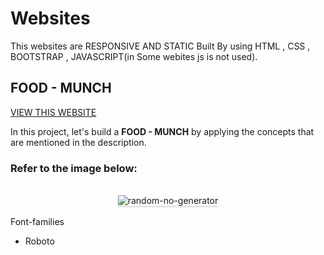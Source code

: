 # Websites
This websites are RESPONSIVE AND STATIC  Built By using HTML , CSS , BOOTSTRAP , JAVASCRIPT(in Some webites js is not used).

## FOOD - MUNCH
[VIEW THIS WEBSITE](https://hari09foodmuch.ccbp.tech/)

In this project, let's build a **FOOD - MUNCH** by applying the concepts that are mentioned in the description.

### Refer to the image below:

<br/>
<div style="text-align: center;">
    <img src="https://res.cloudinary.com/harikrishnar/image/upload/v1679823294/Food_-_Munch_elfofj.png" alt="random-no-generator" style="max-width:70%;box-shadow:0 2.8px 2.2px rgba(0, 0, 0, 0.12)">
</div>
<br/>

<summary>Font-families</summary>

- Roboto

</details>


